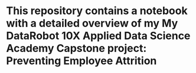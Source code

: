 # This repository contains a notebook with a detailed overview of my My DataRobot 10X Applied Data Science Academy Capstone project: Preventing Employee Attrition

